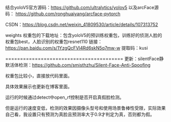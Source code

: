 结合yoloV5官方源码：https://github.com/ultralytics/yolov5
以及arcFace源码： https://github.com/ronghuaiyang/arcface-pytorch

CSDN：https://blog.csdn.net/weixin_41809530/article/details/107313752

weights 权重包的下载地址：包含yoloV5的预训练权重包，训练好的侦测人脸的权重包best，人脸识别的权重包resnet110
链接：https://pan.baidu.com/s/1YzgQcFVl4Rd6skN5q7mw-w 
提取码：kusi

========================================
更新：silentFace静默活体检测：https://github.com/smisthzhu/Silent-Face-Anti-Spoofing

权重包比较小，直接放代码里面。

具体效果展示也更新在博客里面。

运行的时候通过detect中open_rf控制是否开启真假脸检测。

但是运行的速度变低，检测的效果因摄像头型号和使用场景鲁棒性受限，实际效果自己看，我设置只有预测为真脸且预测率大于0.9才判定为真，否则都为假。